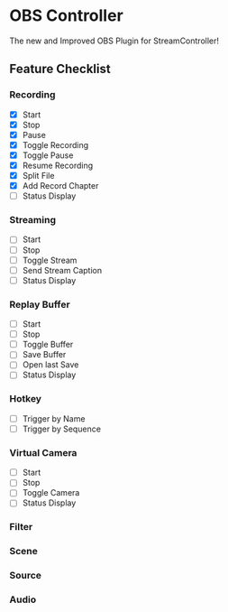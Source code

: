 # OBS Controller
The new and Improved OBS Plugin for StreamController!

## Feature Checklist

### Recording
- [X] Start 
- [X] Stop 
- [X] Pause
- [X] Toggle Recording
- [X] Toggle Pause
- [X] Resume Recording
- [X] Split File
- [X] Add Record Chapter
- [ ] Status Display

### Streaming
- [ ] Start
- [ ] Stop
- [ ] Toggle Stream
- [ ] Send Stream Caption
- [ ] Status Display

### Replay Buffer
- [ ] Start
- [ ] Stop
- [ ] Toggle Buffer
- [ ] Save Buffer
- [ ] Open last Save
- [ ] Status Display

### Hotkey
- [ ] Trigger by Name
- [ ] Trigger by Sequence

### Virtual Camera
- [ ] Start
- [ ] Stop
- [ ] Toggle Camera
- [ ] Status Display

### Filter

### Scene

### Source

### Audio

